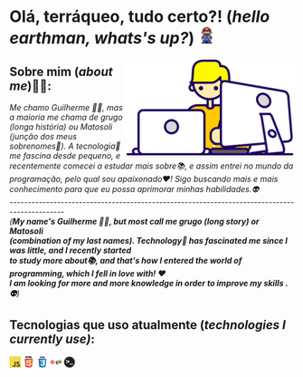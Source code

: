 # Olá, terráqueo, tudo certo?! (<em>hello earthman, whats's up?</em>) <img src="/pictures/Mario_Hello_Big.gif" width="30px">
<img align="right" alt="PC GIF" src="/pictures/Designer.gif" width="300" />

## Sobre mim (<em>about me</em>)🙋‍♂️:
<p>
  <em>Me chamo Guilherme 👨‍💻, mas a maioria me chama de grugo (longa história) ou Matosoli (junção dos meus sobrenomes🤝). 
      A tecnologia🔬  me fascina desde pequeno, e recentemente comecei a estudar mais sobre📚, e assim entrei no mundo da programação, pelo qual sou apaixonado❤️! Sigo buscando mais e mais conhecimento para que eu possa aprimorar minhas habilidades.👽<br>
    ---------------------------------------------------------------------------------------------<br>
     (<b>My name's Guilherme 👨‍💻, but most call me grugo (long story) or Matosoli <br> (combination of my last names).
Technology🔬 has fascinated me since I was little, and I recently started <br> to study more about📚, and that's how I entered the world of programming, which I fell in love with! ❤️ <br> I am looking for more and more knowledge in order to improve my skills .👽</b>)
 </em>
</p>

## Tecnologias que uso atualmente (<em>technologies I currently use)</em>:
<code><img height="20" src="https://raw.githubusercontent.com/github/explore/80688e429a7d4ef2fca1e82350fe8e3517d3494d/topics/javascript/javascript.png"></code>
<code><img height="20" src="https://raw.githubusercontent.com/github/explore/80688e429a7d4ef2fca1e82350fe8e3517d3494d/topics/html/html.png"></code>
<code><img height="20" src="https://raw.githubusercontent.com/github/explore/80688e429a7d4ef2fca1e82350fe8e3517d3494d/topics/css/css.png"></code>
<code><img height="20" src="https://raw.githubusercontent.com/github/explore/80688e429a7d4ef2fca1e82350fe8e3517d3494d/topics/git/git.png"></code>
<code><img height="20" src="https://raw.githubusercontent.com/github/explore/80688e429a7d4ef2fca1e82350fe8e3517d3494d/topics/terminal/terminal.png"></code>

